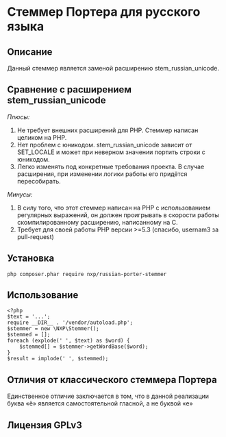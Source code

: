 # Стеммер Портера для русского языка

## Описание

Данный стеммер является заменой расширению stem_russian_unicode.

## Сравнение с расширением stem_russian_unicode

*Плюсы:*

1. Не требует внешних расширений для PHP. Стеммер написан целиком на PHP.
2. Нет проблем с юникодом. stem_russian_unicode зависит от SET_LOCALE и может при неверном значении портить строки с юникодом.
3. Легко изменять под конкретные требования проекта. В случае расширения, при изменении логики работы его придётся пересобирать.

*Минусы:*

1. В силу того, что этот стеммер написан на PHP с использованием регулярных выражений, он должен проигрывать в скорости работы скомпилированному расширению, написанному на C.
2. Требует для своей работы PHP версии >=5.3 (спасибо, usernam3 за pull-request)

## Установка

    php composer.phar require nxp/russian-porter-stemmer

## Использование

    <?php
    $text = '...';
    require __DIR__ . '/vendor/autoload.php';
    $stemmer = new \NXP\Stemmer();
    $stemmed = [];
    foreach (explode(' ', $text) as $word) {
        $stemmed[] = $stemmer->getWordBase($word);
    }
    $result = implode(' ', $stemmed);

## Отличия от классического стеммера Портера

Единственное отличие заключается в том, что в данной реализации буква «ё» является самостоятельной гласной, а не буквой «е»

## Лицензия GPLv3
